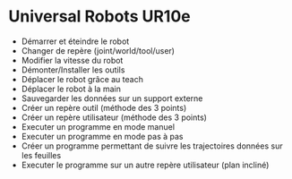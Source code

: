 # Universal Robots UR10e
 - Démarrer et éteindre le robot
 - Changer de repère (joint/world/tool/user)
 - Modifier la vitesse du robot
 - Démonter/Installer les outils
 - Déplacer le robot grâce au teach
 - Déplacer le robot à la main
 - Sauvegarder les données sur un support externe
 - Créer un repère outil (méthode des 3 points)
 - Créer un repère utilisateur (méthode des 3 points)
 - Executer un programme en mode manuel
 - Executer un programme en mode pas à pas
 - Créer un programme permettant de suivre les trajectoires données sur les feuilles
 - Executer le programme sur un autre repère utilisateur (plan incliné)